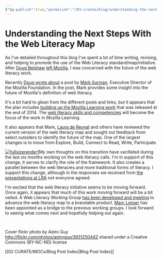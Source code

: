 ```yaml
---
{"dg-publish":true,"permalink":"/03-create/blog/understanding-the-next-steps-with-the-web-literacy-map/","title":"Understanding the Next Steps With the Web Literacy Map","tags":["mozilla","webliteracy"]}
---
```


# Understanding the Next Steps With the Web Literacy Map

As I've detailed throughout this blog I've spent a lot of time writing, revising, and helping to promote the use of the Web Literacy standard/map/initiative. After [Doug Belshaw](https://twitter.com/dajbelshaw/) [left Mozilla](http://dougbelshaw.com/blog/2015-03-27/last-day-at-mozilla/), I was concerned with the future of the web literacy work.

Recently [Doug wrote about](http://literaci.es/web-literacy-map-v20) a post by [Mark Surman](https://twitter.com/msurman), Executive Director of the Mozilla Foundation. In the post, Mark provides some insight into the future of Mozilla's definition of web literacy.

It's a bit hard to glean from the different posts and links, but it appears that the plan includes [building up the Mozilla Learning work](https://blog.webmaker.org/2015_plan) that was released at the end of 2014. The [web literacy skills and competencies](https://teach.mozilla.org/teach-like-mozilla/web-literacy/) will become the focus of the work in Mozilla Learning.

It also appears that Mark, [Laura de Reynal](https://twitter.com/lau_nk) and others have reviewed the current version of the web literacy map and sought out feedback from select outsiders to identify the future of the map. One of the largest changes is to move from Explore, Build, Connect to Read, Write, Participate.

[![fullsizerender1](images/fullsizerender1.jpg)](http://wiobyrne.com/wp-content/uploads/2015/07/fullsizerender1.jpg)My own thoughts on this transition have vacillated during the last six months working on the web literacy calls. I'm in support of this change, it serves to clarify the role of the framework. It also creates a parallel between the web literacies and more traditional forms of literacy. I support this change, although in the responses we received from [the presentations at LRA](http://wiobyrne.com/web-literacy-map-lra-response/) not everyone agreed.

I'm excited that the web literacy initiative seems to be moving forward. Once again, it appears that much of this work moving forward will be a bit veiled. A Web Literacy Working Group [has been developed and meeting](https://docs.google.com/presentation/d/1I6b_iZ4CRgsb7OIxBEH6OLEuaU50FebmSAaHRvsCU18/edit#slide=id.gb2b52e7be_2_52) to advance the web literacy map to a brandable product. [Marc Lesser](https://twitter.com/malesser) has been appointed as a bridge to the previous working groups. I look forward to seeing what comes next and hopefully helping out again.

 

Cover flickr photo by Astro Guy http://flickr.com/photos/astroguy/3931250442 shared under a Creative Commons (BY-NC-ND) license

[[02 CURATE/MOCs/Blog Post Index\|Blog Post Index]]